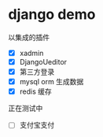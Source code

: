 # django demo

以集成的插件
- [x] xadmin
- [x] DjangoUeditor
- [x] 第三方登录
- [x] mysql orm 生成数据
- [x] redis 缓存

正在测试中
- [ ] 支付宝支付

